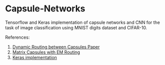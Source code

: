 # Capsule-Networks
Tensorflow and Keras implementation of capsule networks and CNN for the task of image classification using MNIST digits dataset and CIFAR-10. 

References:
1. [Dynamic Routing between Capsules Paper](https://arxiv.org/abs/1710.09829)
2. [Matrix Capsules with EM Routing](https://openreview.net/pdf?id=HJWLfGWRb)
3. [Keras implementation](https://github.com/XifengGuo/CapsNet-Keras)